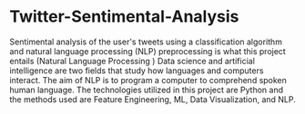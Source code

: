 # Twitter-Sentimental-Analysis
Sentimental analysis of the user's tweets using a classification algorithm and natural language processing (NLP) preprocessing is what this project entails (Natural Language Processing ) Data science and artificial intelligence are two fields that study how languages and computers interact. The aim of NLP is to program a computer to comprehend spoken human language. 
The technologies utilized in this project are Python and the methods used are Feature Engineering, ML, Data Visualization, and NLP.
